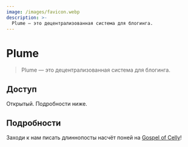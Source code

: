 ```yaml
---
image: /images/favicon.webp
description: >-
  Plume — это децентрализованная система для блогинга.
---
```


# Plume

> Plume — это децентрализованная система для блогинга.

## Доступ

Открытый. Подробности ниже.

## Подробности

Заходи к нам писать длиннопосты насчёт поней на [Gospel of Celly](https://gospel.sunbutt.faith)!